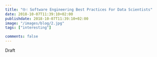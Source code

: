 ```yaml
---
title: "🤓☝ Software Engineering Best Practices For Data Scientists"
date: 2018-10-07T11:39:10+02:00
publishdate: 2018-10-07T11:39:10+02:00
image: "/images/blog/2.jpg"
tags: ["interesting"]

comments: false
---
```

Draft